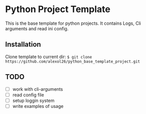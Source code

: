 # Python Project Template
This is the base template for python projects. It contains Logs, Cli arguments and read ini config.

## Installation

Clone template to current dir:
`$ git clone https://github.com/alexol26/python_base_template_project.git`

## TODO

- [ ] work with cli-arguments
- [ ] read config file
- [ ] setup loggin system
- [ ] write examples of usage
